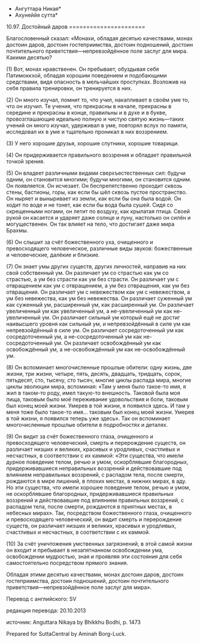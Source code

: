 * Ангуттара Никая*
* Ахунеййя сутта*

10\.97\. Достойный даров
\=\=\=\=\=\=\=\=\=\=\=\=\=\=\=\=\=\=\=\=\=\=

Благословенный сказал: «Монахи, обладая десятью качествами, монах достоин даров, достоин гостеприимства, достоин подношений, достоин почтительного приветствия—непревзойдённое поле заслуг для мира\. Какими десятью?

\(1\) Вот, монах нравственен\. Он пребывает, обуздывая себя Патимоккхой, обладая хорошим поведением и подобающими средствами, видя опасность в мельчайших проступках\. Возложив на себя правила тренировки, он тренируется в них\.

\(2\) Он много изучал, помнит то, что учил, накапливает в своём уме то, что он изучил\. Те учения, что прекрасны в начале, прекрасны в середине и прекрасны в конце, правильны и в духе и в букве, провозглашающие идеально полную и чистую святую жизнь—таких учений он много изучал, удерживал в уме, повторял вслух по памяти, исследовал их в уме и тщательно проникал в них воззрением\.

\(3\) У него хорошие друзья, хорошие спутники, хорошие товарищи\.

\(4\) Он придерживается правильного воззрения и обладает правильной точкой зрения\.

\(5\) Он владеет различными видами сверхъестественных сил: будучи одним, он становится многими; будучи многими, он становится одним\. Он появляется\. Он исчезает\. Он беспрепятственно проходит сквозь стены, бастионы, горы, как если бы шёл сквозь пустое пространство\. Он ныряет и выныривает из земли, как если бы она была водой\. Он ходит по воде и не тонет, как если бы вода была сушей\. Сидя со скрещенными ногами, он летит по воздуху, как крылатая птица\. Своей рукой он касается и ударяет даже солнце и луну, настолько он силён и могущественен\. Он так влияет на тело, что достигает даже мира Брахмы\.

\(6\) Он слышит за счёт божественного уха, очищенного и превосходящего человеческое, различные виды звуков: божественные и человеческие, далёкие и близкие\.

\(7\) Он знает умы других существ, других личностей, направив на них свой собственный ум\. Он различает ум со страстью как ум со страстью, а ум без страсти как ум без страсти\. Он различает ум с отвращением как ум с отвращением, а ум без отвращения, как ум без отвращения\. Он различает ум с невежеством как ум с невежеством, а ум без невежества, как ум без невежества\. Он различает суженный ум как суженный ум, расширенный ум, как расширенный ум\. Он различает увеличенный ум как увеличенный ум, а не\-увеличенный ум как не\-увеличенный ум\. Он различает сильный ум который ещё не достиг наивысшего уровня как сильный ум, и непревзойдённый в силе ум как непревзойдённый в силе ум\. Он различает сосредоточенный ум как сосредоточенный ум, а не\-сосредоточенный ум как не\-сосредоточенный ум\. Он различает освобождённый ум как освобождённый ум, а не\-освобождённый ум как не\-освобождённый ум\.

\(8\) Он вспоминает многочисленные прошлые обители: одну жизнь, две жизни, три жизни, четыре, пять, десять, двадцать, тридцать, сорок, пятьдесят, сто, тысячу, сто тысяч, многие циклы распада мира, многие циклы эволюции мира, вспоминая: «Там у меня было такое\-то имя, я жил в таком\-то роду, имел такую\-то внешность\. Таковой была моя пища, таковым было моё переживание удовольствия и боли, таковым был конец моей жизни\. Умерев в той жизни, я появился здесь\. И там у меня тоже было такое\-то имя… таковым был конец моей жизни\. Умерев в той жизни, я появился теперь уже здесь»\. Так он вспоминает многочисленные прошлые обители в подробностях и деталях\.

\(9\) Он видит за счёт божественного глаза, очищенного и превосходящего человеческий, смерть и перерождение существ, он различает низших и великих, красивых и уродливых, счастливых и несчастных, в соответствии с их каммой: «Эти существа, что имели дурное поведение телом, речью и умом, оскорблявшие благородных, придерживавшиеся неправильных воззрений и действовавшие под влиянием неправильных воззрений, с распадом тела, после смерти, рождаются в мире лишений, в плохих местах, в нижних мирах, в аду\. Но эти существа, что имели хорошее поведение телом, речью и умом, не оскорблявшие благородных, придерживавшиеся правильных воззрений и действовавшие под влиянием правильных воззрений, с распадом тела, после смерти, рождаются в приятных местах, в небесных мирах»\. Так, посредством божественного глаза, очищенного и превосходящего человеческий, он видит смерть и перерождение существ, он различает низших и великих, красивых и уродливых, счастливых и несчастных, в соответствии с их каммой\.

\(10\) За счёт уничтожения умственных загрязнений, в этой самой жизни он входит и пребывает в незапятнанном освобождении ума, освобождении мудростью, зная и проявляя эти состояния для себя самостоятельно посредством прямого знания\.

Обладая этими десятью качествами, монах достоин даров, достоин гостеприимства, достоин подношений, достоин почтительного приветствия—непревзойдённое поле заслуг для мира»\.

Перевод с английского: SV

редакция перевода: 20\.10\.2013

источник: Anguttara Nikaya by Bhikkhu Bodhi, p\. 1473

Prepared for SuttaCentral by Aminah Borg\-Luck\.